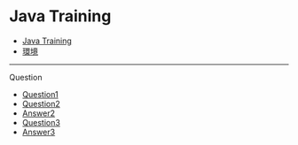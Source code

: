 # Java Training

<!-- toc -->

* [Java Training](./01_training.md)
* [環境](./02_環境.md)

---

Question

* [Question1](./questions/01_question.md)
* [Question2](./questions/02_question.md)
* [Answer2](./questions/02_answer.md)
* [Question3](./questions/03_question.md)
* [Answer3](./questions/03_answer.md)